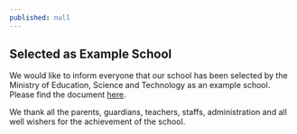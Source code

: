 ```yaml
---
published: null
---
```

## Selected as Example School

We would like to inform everyone that our school has been selected by the Ministry of Education, Science and Technology as an example school. Please find the document [here](http://www.doe.gov.np/assets/uploads/files/e82746b87b163f88380594af323d9aab.pdf).

We thank all the parents, guardians, teachers, staffs, administration and all well wishers for the achievement of the school.
